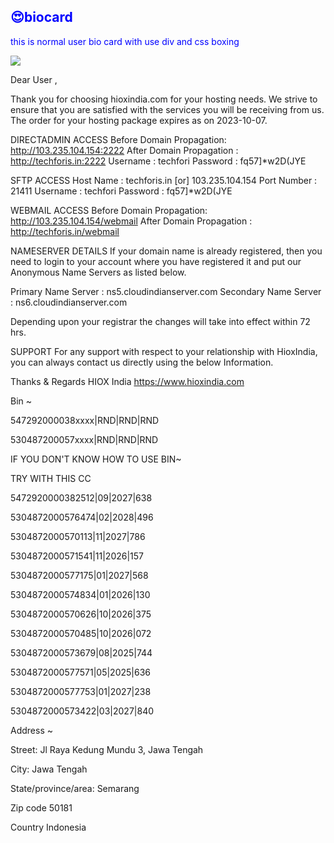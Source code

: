 
<body>
    <h2 style="color: blue;">😍biocard</h2>
    <p style="color: blue;">this is normal user bio card with use div and css boxing</p>
   <img src="https://i.ibb.co/0m7m1fS/Annotation-2023-05-21-220549.png" />
</body>





Dear User ,

Thank you for choosing hioxindia.com for your hosting needs. We strive to ensure that you are satisfied with the services you will be receiving from us. The order for your hosting package expires as on 2023-10-07.


DIRECTADMIN ACCESS
Before Domain Propagation: http://103.235.104.154:2222
After Domain Propagation : http://techforis.in:2222
Username : techfori
Password : fq57]*w2D(JYE

SFTP ACCESS
Host Name : techforis.in [or] 103.235.104.154
Port Number : 21411
Username : techfori
Password : fq57]*w2D(JYE

WEBMAIL ACCESS
Before Domain Propagation: http://103.235.104.154/webmail
After Domain Propagation : http://techforis.in/webmail

NAMESERVER DETAILS
If your domain name is already registered, then you need to login to your account where you have registered it and put our Anonymous Name Servers as listed below.

Primary Name Server : ns5.cloudindianserver.com
Secondary Name Server : ns6.cloudindianserver.com

Depending upon your registrar the changes will take into effect within 72 hrs.


SUPPORT
For any support with respect to your relationship with HioxIndia, you can always contact us directly using the below Information.

Thanks & Regards HIOX India https://www.hioxindia.com

Bin ~

 547292000038xxxx|RND|RND|RND

530487200057xxxx|RND|RND|RND

 

IF YOU DON'T KNOW HOW TO USE BIN~

TRY WITH THIS CC

5472920000382512|09|2027|638

5304872000576474|02|2028|496

5304872000570113|11|2027|786

5304872000571541|11|2026|157

5304872000577175|01|2027|568

5304872000574834|01|2026|130

5304872000570626|10|2026|375

5304872000570485|10|2026|072

5304872000573679|08|2025|744

5304872000577571|05|2025|636

5304872000577753|01|2027|238

5304872000573422|03|2027|840

 

Address ~

Street: Jl Raya Kedung Mundu 3, Jawa Tengah

 

City: Jawa Tengah

 

State/province/area: Semarang

 

Zip code 50181

 

Country Indonesia